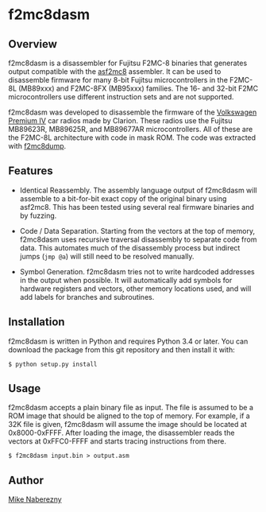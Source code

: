 # f2mc8dasm

## Overview

f2mc8dasm is a disassembler for Fujitsu F2MC-8 binaries that generates output
compatible with the [asf2mc8](http://shop-pdp.net/ashtml/asf2mc.htm)
assembler.  It can be used to disassemble firmware for many 8-bit Fujitsu
microcontrollers in the F2MC-8L (MB89xxx) and F2MC-8FX (MB95xxx) families.  The
16- and 32-bit F2MC microcontrollers use different instruction sets and
are not supported.

f2mc8dasm was developed to disassemble the firmware of the [Volkswagen Premium IV](https://github.com/mnaberez/vwradio) car radios made by Clarion.  These radios use the Fujitsu MB89623R, MB89625R, and MB89677AR microcontrollers.  All of these are the F2MC-8L
architecture with code in mask ROM.  The code was extracted with [f2mc8dump](https://github.com/mnaberez/f2mc8dump).

## Features

 - Identical Reassembly.  The assembly language output of f2mc8dasm will
   assemble to a bit-for-bit exact copy of the original binary using
   asf2mc8.  This has been tested using several real firmware binaries and
   by fuzzing.

 - Code / Data Separation.  Starting from the vectors at the top of memory,
   f2mc8dasm uses recursive traversal disassembly to separate code from data.
   This automates much of the disassembly process but indirect jumps (`jmp @a`)
   will still need to be resolved manually.

 - Symbol Generation.  f2mc8dasm tries not to write hardcoded addresses in the
   output when possible.  It will automatically add symbols for hardware
   registers and vectors, other memory locations used, and will add labels for
   branches and subroutines.

## Installation

f2mc8dasm is written in Python and requires Python 3.4 or later.  You can
download the package from this git repository and then install it with:

```
$ python setup.py install
```

## Usage

f2mc8dasm accepts a plain binary file as input.  The file is assumed to be a
ROM image that should be aligned to the top of memory.  For example, if a
32K file is given, f2mc8dasm will assume the image should be located at
0x8000-0xFFFF.  After loading the image, the disassembler reads the vectors
at 0xFFC0-FFFF and starts tracing instructions from there.

```
$ f2mc8dasm input.bin > output.asm
```

## Author

[Mike Naberezny](https://github.com/mnaberez)

